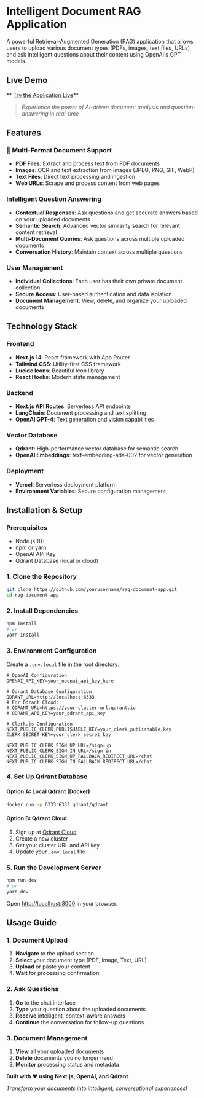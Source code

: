 #  Intelligent Document RAG Application

A powerful Retrieval-Augmented Generation (RAG) application that allows users to upload various document types (PDFs, images, text files, URLs) and ask intelligent questions about their content using OpenAI's GPT models.

##  Live Demo

** [Try the Application Live](https://rag-chat-eight.vercel.app)**

> *Experience the power of AI-driven document analysis and question-answering in real-time*

##  Features

### 📄 Multi-Format Document Support
- **PDF Files**: Extract and process text from PDF documents
- **Images**: OCR and text extraction from images (JPEG, PNG, GIF, WebP)
- **Text Files**: Direct text processing and ingestion
- **Web URLs**: Scrape and process content from web pages

###  Intelligent Question Answering
- **Contextual Responses**: Ask questions and get accurate answers based on your uploaded documents
- **Semantic Search**: Advanced vector similarity search for relevant content retrieval
- **Multi-Document Queries**: Ask questions across multiple uploaded documents
- **Conversation History**: Maintain context across multiple questions

###  User Management
- **Individual Collections**: Each user has their own private document collection
- **Secure Access**: User-based authentication and data isolation
- **Document Management**: View, delete, and organize your uploaded documents

##  Technology Stack

### Frontend
- **Next.js 14**: React framework with App Router
- **Tailwind CSS**: Utility-first CSS framework
- **Lucide Icons**: Beautiful icon library
- **React Hooks**: Modern state management

### Backend
- **Next.js API Routes**: Serverless API endpoints
- **LangChain**: Document processing and text splitting
- **OpenAI GPT-4**: Text generation and vision capabilities

### Vector Database
- **Qdrant**: High-performance vector database for semantic search
- **OpenAI Embeddings**: text-embedding-ada-002 for vector generation

### Deployment
- **Vercel**: Serverless deployment platform
- **Environment Variables**: Secure configuration management

##  Installation & Setup

### Prerequisites
- Node.js 18+ 
- npm or yarn
- OpenAI API Key
- Qdrant Database (local or cloud)

### 1. Clone the Repository
```bash
git clone https://github.com/yourusername/rag-document-app.git
cd rag-document-app
```

### 2. Install Dependencies
```bash
npm install
# or
yarn install
```

### 3. Environment Configuration
Create a `.env.local` file in the root directory:

```env
# OpenAI Configuration
OPENAI_API_KEY=your_openai_api_key_here

# Qdrant Database Configuration
QDRANT_URL=http://localhost:6333
# For Qdrant Cloud:
# QDRANT_URL=https://your-cluster-url.qdrant.io
# QDRANT_API_KEY=your_qdrant_api_key

# Clerk.js Configuration
NEXT_PUBLIC_CLERK_PUBLISHABLE_KEY=your_clerk_publishable_key
CLERK_SECRET_KEY=your_clerk_secret_key

NEXT_PUBLIC_CLERK_SIGN_UP_URL=/sign-up
NEXT_PUBLIC_CLERK_SIGN_IN_URL=/sign-in
NEXT_PUBLIC_CLERK_SIGN_UP_FALLBACK_REDIRECT_URL=/chat
NEXT_PUBLIC_CLERK_SIGN_IN_FALLBACK_REDIRECT_URL=/chat
```

### 4. Set Up Qdrant Database

#### Option A: Local Qdrant (Docker)
```bash
docker run -p 6333:6333 qdrant/qdrant
```

#### Option B: Qdrant Cloud
1. Sign up at [Qdrant Cloud](https://cloud.qdrant.io/)
2. Create a new cluster
3. Get your cluster URL and API key
4. Update your `.env.local` file

### 5. Run the Development Server
```bash
npm run dev
# or
yarn dev
```

Open [http://localhost:3000](http://localhost:3000) in your browser.

##  Usage Guide

### 1. Document Upload
1. **Navigate** to the upload section
2. **Select** your document type (PDF, Image, Text, URL)
3. **Upload** or paste your content
4. **Wait** for processing confirmation

### 2. Ask Questions
1. **Go** to the chat interface
2. **Type** your question about the uploaded documents
3. **Receive** intelligent, context-aware answers
4. **Continue** the conversation for follow-up questions

### 3. Document Management
1. **View** all your uploaded documents
2. **Delete** documents you no longer need
3. **Monitor** processing status and metadata







**Built with ❤️ using Next.js, OpenAI, and Qdrant**

*Transform your documents into intelligent, conversational experiences!*
